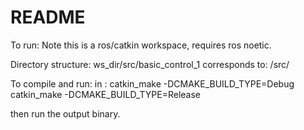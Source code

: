 # README
To run:
Note this is a ros/catkin workspace, requires ros noetic.

Directory structure:
ws_dir/src/basic_control_1
corresponds to:
<workspace directory>/src/<package name>

To compile and run:
in <workspace directory>:
catkin_make -DCMAKE_BUILD_TYPE=Debug
catkin_make -DCMAKE_BUILD_TYPE=Release

then run the output binary.